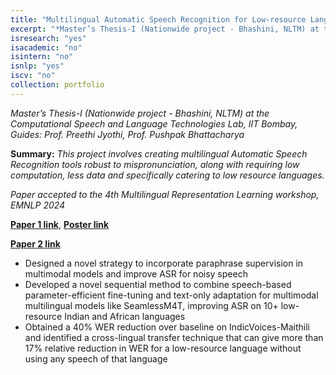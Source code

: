 ```yaml
---
title: "Multilingual Automatic Speech Recognition for Low-resource Languages"
excerpt: "*Master’s Thesis-I (Nationwide project - Bhashini, NLTM) at the Computational Speech and Language Technologies Lab, IIT Bombay, Guides: Prof. Preethi Jyothi, Prof. Pushpak Bhattacharya*"
isresearch: "yes"
isacademic: "no"
isintern: "no"
isnlp: "yes"
iscv: "no"
collection: portfolio
---
```


*Master’s Thesis-I (Nationwide project - Bhashini, NLTM) at the Computational Speech and Language Technologies Lab, IIT Bombay, Guides: Prof. Preethi Jyothi, Prof. Pushpak Bhattacharya*

**Summary:** *This project involves creating multilingual Automatic Speech Recognition tools robust to mispronunciation, along with requiring low computation, less data and specifically catering to low resource languages.*

*Paper accepted to the 4th Multilingual Representation Learning workshop, EMNLP 2024*

[**Paper 1 link**](https://arxiv.org/pdf/2410.13445), [**Poster link**](http://amparulekar.github.io/files/MRL_poster.pdf)

[**Paper 2 link**](https://arxiv.org/pdf/2411.18368)

* Designed a novel strategy to incorporate paraphrase supervision in multimodal models and improve ASR for noisy speech
* Developed a novel sequential method to combine speech-based parameter-efficient fine-tuning and text-only adaptation for multimodal multilingual models like SeamlessM4T, improving ASR on 10+ low-resource Indian and African languages
* Obtained a 40% WER reduction over baseline on IndicVoices-Maithili and identified a cross-lingual transfer technique that can give more than 17% relative reduction in WER for a low-resource language without using any speech of that language
